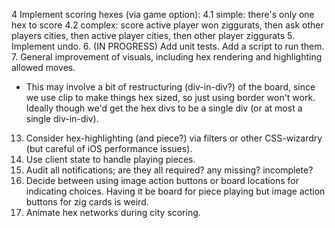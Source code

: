 4 Implement scoring hexes (via game option):
4.1  simple: there's only one hex to score
4.2  complex: score active player won ziggurats, then ask other players cities, then active player cities, then other player ziggurats
5. Implement undo.
6. (IN PROGRESS) Add unit tests. Add a script to run them.
7. General improvement of visuals, including hex rendering and highlighting allowed moves.
  * This may involve a bit of restructuring (div-in-div?) of the board, since we use clip to make things hex sized, so just using border won't work. Ideally though we'd get the hex divs to be a single div (or at most a single div-in-div).
13. Consider hex-highlighting (and piece?) via filters or other CSS-wizardry (but careful of iOS performance issues).
16. Use client state to handle playing pieces.
19. Audit all notifications; are they all required? any missing? incomplete?
20. Decide between using image action buttons or board locations for indicating choices. Having it be board for piece playing but image action buttons for zig cards is weird.
21. Animate hex networks during city scoring.
